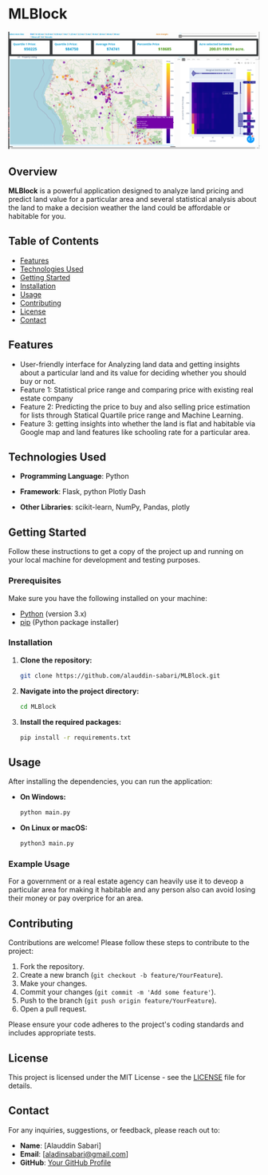 

# MLBlock

![Project Logo](interface.png)  
## Overview

**MLBlock** is a powerful application designed to analyze land pricing and predict land value for a particular area and several statistical analysis about the land to make a decision weather the land could be affordable or habitable for you.

## Table of Contents

- [Features](#features)
- [Technologies Used](#technologies-used)
- [Getting Started](#getting-started)
- [Installation](#installation)
- [Usage](#usage)
- [Contributing](#contributing)
- [License](#license)
- [Contact](#contact)

## Features

- User-friendly interface for Analyzing  land data and getting insights about a particular land and its value for deciding whether you should buy or not.
- Feature 1: Statistical price range and comparing price with existing real estate company
- Feature 2: Predicting the price  to buy and also selling price estimation for lists through Statical Quartile price range and Machine Learning. 
- Feature 3: getting insights into whether the land is flat and habitable via Google map and land features like schooling rate for a particular area.  

## Technologies Used

- **Programming Language**: Python
- **Framework**:  Flask, python Plotly Dash

- **Other Libraries**: scikit-learn, NumPy, Pandas, plotly 

## Getting Started

Follow these instructions to get a copy of the project up and running on your local machine for development and testing purposes.

### Prerequisites

Make sure you have the following installed on your machine:

- [Python](https://www.python.org/downloads/) (version 3.x)
- [pip](https://pip.pypa.io/en/stable/) (Python package installer)

### Installation

1. **Clone the repository:**

   ```bash
   git clone https://github.com/alauddin-sabari/MLBlock.git
   ```

2. **Navigate into the project directory:**

   ```bash
   cd MLBlock
   ```

3. **Install the required packages:**

   ```bash
   pip install -r requirements.txt
   ```

## Usage

After installing the dependencies, you can run the application:

- **On Windows:**

   ```bash
   python main.py
   ```

- **On Linux or macOS:**

   ```bash
   python3 main.py
   ```

### Example Usage

 For a government or a real estate agency can heavily use it to deveop a particular area for making it habitable and any person also can avoid losing their money or pay overprice for an area.

## Contributing

Contributions are welcome! Please follow these steps to contribute to the project:

1. Fork the repository.
2. Create a new branch (`git checkout -b feature/YourFeature`).
3. Make your changes.
4. Commit your changes (`git commit -m 'Add some feature'`).
5. Push to the branch (`git push origin feature/YourFeature`).
6. Open a pull request.

Please ensure your code adheres to the project's coding standards and includes appropriate tests.

## License

This project is licensed under the MIT License - see the [LICENSE](LICENSE) file for details.

## Contact

For any inquiries, suggestions, or feedback, please reach out to:

- **Name**: [Alauddin Sabari]
- **Email**: [aladinsabari@gmail.com]
- **GitHub**: [Your GitHub Profile](https://github.com/alauddin-sabari)

 
